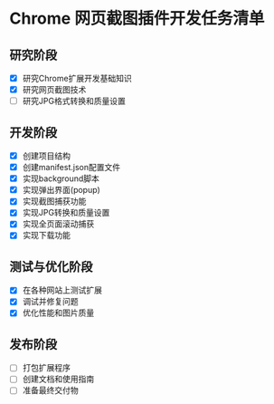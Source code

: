 # Chrome 网页截图插件开发任务清单

## 研究阶段
- [x] 研究Chrome扩展开发基础知识
- [x] 研究网页截图技术
- [ ] 研究JPG格式转换和质量设置

## 开发阶段
- [x] 创建项目结构
- [x] 创建manifest.json配置文件
- [x] 实现background脚本
- [x] 实现弹出界面(popup)
- [x] 实现截图捕获功能
- [x] 实现JPG转换和质量设置
- [x] 实现全页面滚动捕获
- [x] 实现下载功能

## 测试与优化阶段
- [x] 在各种网站上测试扩展
- [x] 调试并修复问题
- [x] 优化性能和图片质量

## 发布阶段
- [ ] 打包扩展程序
- [ ] 创建文档和使用指南
- [ ] 准备最终交付物
